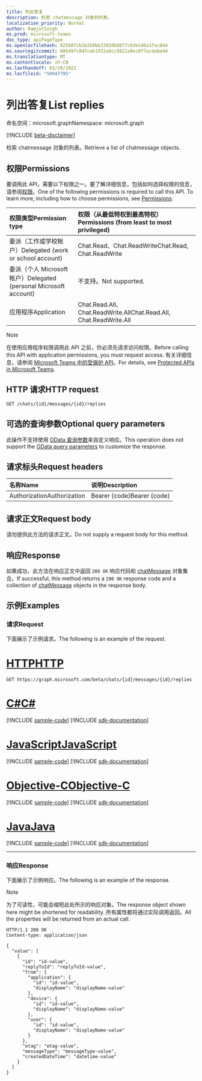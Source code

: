 ```yaml
---
title: 列出答复
description: 检索 chatmessage 对象的列表。
localization_priority: Normal
author: RamjotSingh
ms.prod: microsoft-teams
doc_type: apiPageType
ms.openlocfilehash: 025607cb1b2b9bb33820b8877cbde1d6a1fac844
ms.sourcegitcommit: 68b49fc847ceb1032a9cc9821a9ec0f7ac4abe44
ms.translationtype: MT
ms.contentlocale: zh-CN
ms.lasthandoff: 03/20/2021
ms.locfileid: "50947795"
---
```

# <a name="list-replies"></a><span data-ttu-id="d3ee0-103">列出答复</span><span class="sxs-lookup"><span data-stu-id="d3ee0-103">List replies</span></span>

<span data-ttu-id="d3ee0-104">命名空间：microsoft.graph</span><span class="sxs-lookup"><span data-stu-id="d3ee0-104">Namespace: microsoft.graph</span></span>

[!INCLUDE [beta-disclaimer](../../includes/beta-disclaimer.md)]

<span data-ttu-id="d3ee0-105">检索 chatmessage 对象的列表。</span><span class="sxs-lookup"><span data-stu-id="d3ee0-105">Retrieve a list of chatmessage objects.</span></span>

## <a name="permissions"></a><span data-ttu-id="d3ee0-106">权限</span><span class="sxs-lookup"><span data-stu-id="d3ee0-106">Permissions</span></span>

<span data-ttu-id="d3ee0-p101">要调用此 API，需要以下权限之一。要了解详细信息，包括如何选择权限的信息，请参阅[权限](/graph/permissions-reference)。</span><span class="sxs-lookup"><span data-stu-id="d3ee0-p101">One of the following permissions is required to call this API. To learn more, including how to choose permissions, see [Permissions](/graph/permissions-reference).</span></span>

| <span data-ttu-id="d3ee0-109">权限类型</span><span class="sxs-lookup"><span data-stu-id="d3ee0-109">Permission type</span></span>                        | <span data-ttu-id="d3ee0-110">权限（从最低特权到最高特权）</span><span class="sxs-lookup"><span data-stu-id="d3ee0-110">Permissions (from least to most privileged)</span></span> |
|:---------------------------------------|:--------------------------------------------|
| <span data-ttu-id="d3ee0-111">委派（工作或学校帐户）</span><span class="sxs-lookup"><span data-stu-id="d3ee0-111">Delegated (work or school account)</span></span>     | <span data-ttu-id="d3ee0-112">Chat.Read、Chat.ReadWrite</span><span class="sxs-lookup"><span data-stu-id="d3ee0-112">Chat.Read, Chat.ReadWrite</span></span> |
| <span data-ttu-id="d3ee0-113">委派（个人 Microsoft 帐户）</span><span class="sxs-lookup"><span data-stu-id="d3ee0-113">Delegated (personal Microsoft account)</span></span> | <span data-ttu-id="d3ee0-114">不支持。</span><span class="sxs-lookup"><span data-stu-id="d3ee0-114">Not supported.</span></span> |
| <span data-ttu-id="d3ee0-115">应用程序</span><span class="sxs-lookup"><span data-stu-id="d3ee0-115">Application</span></span>                            | <span data-ttu-id="d3ee0-116">Chat.Read.All、Chat.ReadWrite.All</span><span class="sxs-lookup"><span data-stu-id="d3ee0-116">Chat.Read.All, Chat.ReadWrite.All</span></span> |

> [!NOTE]
> <span data-ttu-id="d3ee0-117">在使用应用程序权限调用此 API 之前，你必须先请求访问权限。</span><span class="sxs-lookup"><span data-stu-id="d3ee0-117">Before calling this API with application permissions, you must request access.</span></span> <span data-ttu-id="d3ee0-118">有关详细信息，请参阅 [Microsoft Teams 中的受保护 API](/graph/teams-protected-apis)。</span><span class="sxs-lookup"><span data-stu-id="d3ee0-118">For details, see [Protected APIs in Microsoft Teams](/graph/teams-protected-apis).</span></span>

## <a name="http-request"></a><span data-ttu-id="d3ee0-119">HTTP 请求</span><span class="sxs-lookup"><span data-stu-id="d3ee0-119">HTTP request</span></span>

<!-- { "blockType": "ignored" } -->

```http
GET /chats/{id}/messages/{id}/replies
```

## <a name="optional-query-parameters"></a><span data-ttu-id="d3ee0-120">可选的查询参数</span><span class="sxs-lookup"><span data-stu-id="d3ee0-120">Optional query parameters</span></span>

<span data-ttu-id="d3ee0-121">此操作不支持使用 [OData 查询参数](/graph/query-parameters)来自定义响应。</span><span class="sxs-lookup"><span data-stu-id="d3ee0-121">This operation does not support the [OData query parameters](/graph/query-parameters) to customize the response.</span></span>

## <a name="request-headers"></a><span data-ttu-id="d3ee0-122">请求标头</span><span class="sxs-lookup"><span data-stu-id="d3ee0-122">Request headers</span></span>

| <span data-ttu-id="d3ee0-123">名称</span><span class="sxs-lookup"><span data-stu-id="d3ee0-123">Name</span></span>      |<span data-ttu-id="d3ee0-124">说明</span><span class="sxs-lookup"><span data-stu-id="d3ee0-124">Description</span></span>|
|:----------|:----------|
| <span data-ttu-id="d3ee0-125">Authorization</span><span class="sxs-lookup"><span data-stu-id="d3ee0-125">Authorization</span></span> | <span data-ttu-id="d3ee0-126">Bearer {code}</span><span class="sxs-lookup"><span data-stu-id="d3ee0-126">Bearer {code}</span></span> |

## <a name="request-body"></a><span data-ttu-id="d3ee0-127">请求正文</span><span class="sxs-lookup"><span data-stu-id="d3ee0-127">Request body</span></span>

<span data-ttu-id="d3ee0-128">请勿提供此方法的请求正文。</span><span class="sxs-lookup"><span data-stu-id="d3ee0-128">Do not supply a request body for this method.</span></span>

## <a name="response"></a><span data-ttu-id="d3ee0-129">响应</span><span class="sxs-lookup"><span data-stu-id="d3ee0-129">Response</span></span>

<span data-ttu-id="d3ee0-130">如果成功，此方法在响应正文中返回 `200 OK` 响应代码和 [chatMessage](../resources/chatmessage.md) 对象集合。</span><span class="sxs-lookup"><span data-stu-id="d3ee0-130">If successful, this method returns a `200 OK` response code and a collection of [chatMessage](../resources/chatmessage.md) objects in the response body.</span></span>

## <a name="examples"></a><span data-ttu-id="d3ee0-131">示例</span><span class="sxs-lookup"><span data-stu-id="d3ee0-131">Examples</span></span>

### <a name="request"></a><span data-ttu-id="d3ee0-132">请求</span><span class="sxs-lookup"><span data-stu-id="d3ee0-132">Request</span></span>

<span data-ttu-id="d3ee0-133">下面展示了示例请求。</span><span class="sxs-lookup"><span data-stu-id="d3ee0-133">The following is an example of the request.</span></span>

# <a name="http"></a>[<span data-ttu-id="d3ee0-134">HTTP</span><span class="sxs-lookup"><span data-stu-id="d3ee0-134">HTTP</span></span>](#tab/http)
<!-- {
  "blockType": "request",
  "name": "get_replies_1"
}-->

```msgraph-interactive
GET https://graph.microsoft.com/beta/chats/{id}/messages/{id}/replies
```
# <a name="c"></a>[<span data-ttu-id="d3ee0-135">C#</span><span class="sxs-lookup"><span data-stu-id="d3ee0-135">C#</span></span>](#tab/csharp)
[!INCLUDE [sample-code](../includes/snippets/csharp/get-replies-1-csharp-snippets.md)]
[!INCLUDE [sdk-documentation](../includes/snippets/snippets-sdk-documentation-link.md)]

# <a name="javascript"></a>[<span data-ttu-id="d3ee0-136">JavaScript</span><span class="sxs-lookup"><span data-stu-id="d3ee0-136">JavaScript</span></span>](#tab/javascript)
[!INCLUDE [sample-code](../includes/snippets/javascript/get-replies-1-javascript-snippets.md)]
[!INCLUDE [sdk-documentation](../includes/snippets/snippets-sdk-documentation-link.md)]

# <a name="objective-c"></a>[<span data-ttu-id="d3ee0-137">Objective-C</span><span class="sxs-lookup"><span data-stu-id="d3ee0-137">Objective-C</span></span>](#tab/objc)
[!INCLUDE [sample-code](../includes/snippets/objc/get-replies-1-objc-snippets.md)]
[!INCLUDE [sdk-documentation](../includes/snippets/snippets-sdk-documentation-link.md)]

# <a name="java"></a>[<span data-ttu-id="d3ee0-138">Java</span><span class="sxs-lookup"><span data-stu-id="d3ee0-138">Java</span></span>](#tab/java)
[!INCLUDE [sample-code](../includes/snippets/java/get-replies-1-java-snippets.md)]
[!INCLUDE [sdk-documentation](../includes/snippets/snippets-sdk-documentation-link.md)]

---


### <a name="response"></a><span data-ttu-id="d3ee0-139">响应</span><span class="sxs-lookup"><span data-stu-id="d3ee0-139">Response</span></span>

<span data-ttu-id="d3ee0-140">下面展示了示例响应。</span><span class="sxs-lookup"><span data-stu-id="d3ee0-140">The following is an example of the response.</span></span>

> [!NOTE]
> <span data-ttu-id="d3ee0-141">为了可读性，可能会缩短此处所示的响应对象。</span><span class="sxs-lookup"><span data-stu-id="d3ee0-141">The response object shown here might be shortened for readability.</span></span> <span data-ttu-id="d3ee0-142">所有属性都将通过实际调用返回。</span><span class="sxs-lookup"><span data-stu-id="d3ee0-142">All the properties will be returned from an actual call.</span></span>

<!-- {
  "blockType": "response",
  "truncated": true,
  "@odata.type": "microsoft.graph.chatMessage",
  "isCollection": true
} -->

```http
HTTP/1.1 200 OK
Content-type: application/json

{
  "value": [
    {
      "id": "id-value",
      "replyToId": "replyToId-value",
      "from": {
        "application": {
          "id": "id-value",
          "displayName": "displayName-value"
        },
        "device": {
          "id": "id-value",
          "displayName": "displayName-value"
        },
        "user": {
          "id": "id-value",
          "displayName": "displayName-value"
        }
      },
      "etag": "etag-value",
      "messageType": "messageType-value",
      "createdDateTime": "datetime-value"
    }
  ]
}
```

<!-- uuid: 16cd6b66-4b1a-43a1-adaf-3a886856ed98
2019-02-04 14:57:30 UTC -->
<!-- {
  "type": "#page.annotation",
  "description": "List replies",
  "keywords": "",
  "section": "documentation",
  "tocPath": "",
  "suppressions": [
  ]
}-->


